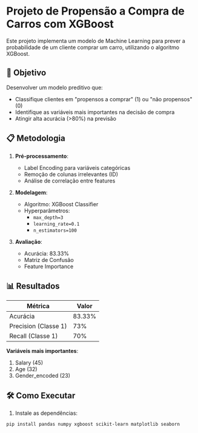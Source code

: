 # Projeto de Propensão a Compra de Carros com XGBoost

Este projeto implementa um modelo de Machine Learning para prever a probabilidade de um cliente comprar um carro, utilizando o algoritmo XGBoost.

## 📌 Objetivo
Desenvolver um modelo preditivo que:
- Classifique clientes em "propensos a comprar" (1) ou "não propensos" (0)
- Identifique as variáveis mais importantes na decisão de compra
- Atingir alta acurácia (>80%) na previsão

## 📋 Metodologia
1. **Pré-processamento**:
   - Label Encoding para variáveis categóricas
   - Remoção de colunas irrelevantes (ID)
   - Análise de correlação entre features

2. **Modelagem**:
   - Algoritmo: XGBoost Classifier
   - Hyperparâmetros:
     - `max_depth=3`
     - `learning_rate=0.1`
     - `n_estimators=100`

3. **Avaliação**:
   - Acurácia: 83.33%
   - Matriz de Confusão
   - Feature Importance

## 📊 Resultados
| Métrica         | Valor  |
|-----------------|--------|
| Acurácia        | 83.33% |
| Precision (Classe 1) | 73%   |
| Recall (Classe 1)    | 70%   |

**Variáveis mais importantes**:
1. Salary (45)
2. Age (32)
3. Gender_encoded (23)

## 🛠️ Como Executar
1. Instale as dependências:
```bash
pip install pandas numpy xgboost scikit-learn matplotlib seaborn
